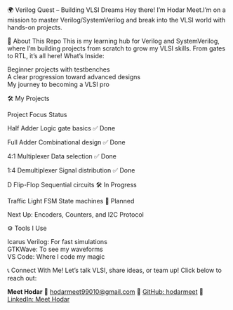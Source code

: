 🌍 Verilog Quest – Building VLSI Dreams
Hey there! I’m Hodar Meet.I’m on a mission to master Verilog/SystemVerilog and break into the VLSI world with hands-on projects.


🚀 About This Repo
This is my learning hub for Verilog and SystemVerilog, where I’m building projects from scratch to grow my VLSI skills. From gates to RTL, it’s all here!
What’s Inside:  

Beginner projects with testbenches  
A clear progression toward advanced designs  
My journey to becoming a VLSI pro


🛠️ My Projects



Project
Focus
Status



Half Adder
Logic gate basics
✅ Done


Full Adder
Combinational design
✅ Done


4:1 Multiplexer
Data selection
✅ Done


1:4 Demultiplexer
Signal distribution
✅ Done


D Flip-Flop
Sequential circuits
🛠️ In Progress


Traffic Light FSM
State machines
📅 Planned


Next Up: Encoders, Counters, and I2C Protocol  




⚙️ Tools I Use

Icarus Verilog: For fast simulations  
GTKWave: To see my waveforms  
VS Code: Where I code my magic




📞 Connect With Me!
Let’s talk VLSI, share ideas, or team up! Click below to reach out:  



**Meet Hodar**
📧 [hodarmeet99010@gmail.com](mailto:hodarmeet99010@gmail.com)
🔗 [GitHub: hodarmeet](https://github.com/hodarmeet)
🔗 [LinkedIn: Meet Hodar](https://www.linkedin.com/in/meet-hodar-2200b1284/)
